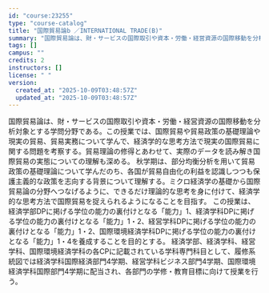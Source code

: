 ```yaml
---
id: "course:23255"
type: "course-catalog"
title: "国際貿易論b ／INTERNATIONAL TRADE(B)"
summary: "国際貿易論は、財・サービスの国際取引や資本・労働・経営資源の国際移動を分析対象とする学問分野である。この授業では、国際貿易や貿易政策の基礎理論や現実の貿易、貿易実務について学んで、経済学的な思考方法で現実の国際貿易に関する問題を考察する。貿…"
tags: []
campus: ""
credits: 2
instructors: []
license: " "
version:
  created_at: "2025-10-09T03:48:57Z"
  updated_at: "2025-10-09T03:48:57Z"
---
```


国際貿易論は、財・サービスの国際取引や資本・労働・経営資源の国際移動を分析対象とする学問分野である。この授業では、国際貿易や貿易政策の基礎理論や現実の貿易、貿易実務について学んで、経済学的な思考方法で現実の国際貿易に関する問題を考察する。貿易理論の修得とあわせて、実際のデータを読み解き国際貿易の実態についての理解も深める。 秋学期は、部分均衡分析を用いて貿易政策の基礎理論について学んだのち、各国が貿易自由化の利益を認識しつつも保護主義的な政策を志向する背景について理解する。ミクロ経済学の基礎から国際貿易論の分野へつなげるように、できるだけ理論的な思考を身に付けて、経済学的な思考方法で国際貿易を捉えられるようになることを目指す。 この授業は、経済学部DPに掲げる学位の能力の裏付けとなる「能力」1、経済学科DPに掲げる学位の能力の裏付けとなる「能力」1・2、経営学科DPに掲げる学位の能力の裏付けとなる「能力」1・2、国際環境経済学科DPに掲げる学位の能力の裏付けとなる「能力」1・4を養成することを目的とする。 経済学部、経済学科、経営学科、国際環境経済学科の各CPに記載されている学科専門科目として、履修系統図では経済学科国際経済部門4学期、経営学科ビジネス部門4学期、国際環境経済学科国際部門4学期に配当され、各部門の学修・教育目標に向けて授業を行う。
